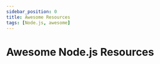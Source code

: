 ```yaml
---
sidebar_position: 0
title: Awesome Resources
tags: [Node.js, awesome]
---
```


# Awesome Node.js Resources #
